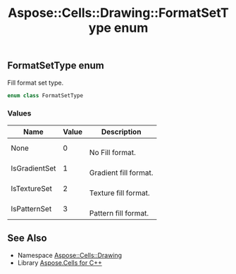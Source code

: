﻿---
title: Aspose::Cells::Drawing::FormatSetType enum
linktitle: FormatSetType
second_title: Aspose.Cells for C++ API Reference
description: 'Aspose::Cells::Drawing::FormatSetType enum. Fill format set type in C++.'
type: docs
weight: 8400
url: /cpp/aspose.cells.drawing/formatsettype/
---
## FormatSetType enum


Fill format set type.

```cpp
enum class FormatSetType
```

### Values

| Name | Value | Description |
| --- | --- | --- |
| None | 0 | <br>No Fill format. |
| IsGradientSet | 1 | <br>Gradient fill format. |
| IsTextureSet | 2 | <br>Texture fill format. |
| IsPatternSet | 3 | <br>Pattern fill format. |

## See Also

* Namespace [Aspose::Cells::Drawing](../)
* Library [Aspose.Cells for C++](../../)
